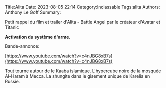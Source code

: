 Title:Alita
Date: 2023-08-05 22:14
Category:Inclassable
Tags:alita
Authors: Anthony Le Goff
Summary:

Petit rappel du film et trailer d'Alita - Battle Angel par le créateur d'Avatar et Titanic

**Activation du système d'arme.**

Bande-annonce:

[https://www.youtube.com/watch?v=c4nJBG8xB7s](https://www.youtube.com/watch?v=c4nJBG8xB7s)


Tout tourne autour de le Kaaba islamique. L'hypercube noire de la mosquée Al-Haram à Mecca. La shungite dans le gisement unique de Karelia en Russie. 